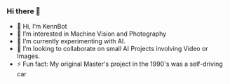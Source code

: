 ### Hi there 👋
- 👋 Hi, I’m KennBot
- 👀 I’m interested in Machine Vision and Photography
- 🌱 I’m currently experimenting with AI.
- 💞️ I’m looking to collaborate on small AI Projects involving Video or Images.
- ⚡ Fun fact: My original Master's project in the 1990's was a self-driving car 


<!--
**KennBot/KennBot** is a ✨ _special_ ✨ repository because its `README.md` (this file) appears on your GitHub profile.

Here are some ideas to get you started:

- 🔭 I’m currently working on ...
- 🌱 I’m currently learning ...
- 👯 I’m looking to collaborate on ...
- 🤔 I’m looking for help with ...
- 💬 Ask me about ...
- 📫 How to reach me: ...
- 😄 Pronouns: ...
- ⚡ Fun fact: ...
-->
